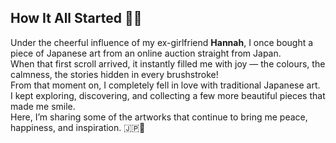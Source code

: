 ## How It All Started 🌸✨

Under the cheerful influence of my ex-girlfriend **Hannah**, I once bought a piece of Japanese art from an online auction straight from Japan.  
When that first scroll arrived, it instantly filled me with joy — the colours, the calmness, the stories hidden in every brushstroke!  
From that moment on, I completely fell in love with traditional Japanese art.  
I kept exploring, discovering, and collecting a few more beautiful pieces that made me smile.  
Here, I’m sharing some of the artworks that continue to bring me peace, happiness, and inspiration. 🇯🇵💫
